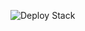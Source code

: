 ![Deploy Stack](https://github.com/muldos/graphql-serverless/workflows/Deploy%20Stack/badge.svg?branch=master&event=workflow_dispatch)
